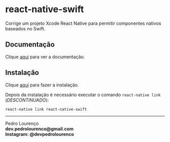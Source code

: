 # react-native-swift

Corrige um projeto Xcode React Native para permitir componentes nativos baseados no Swift.

## Documentação

Clique [aqui](https://github.com/rhdeck/react-native-swift) para ver a documentação.

## Instalação

Clique [aqui](https://www.npmjs.com/package/react-native-swift) para fazer a instalação.

Depois da instalação é necessário executar o comando `react-native link` (_DESCONTINUADO_):

```
react-native link react-native-swift
```
<hr>
<stong>Pedro Lourenço</strong><br>
<Strong>dev.pedrolourenco@gmail.com</strong><br>
<Strong>Instagram: @devpedrolourenco</strong>